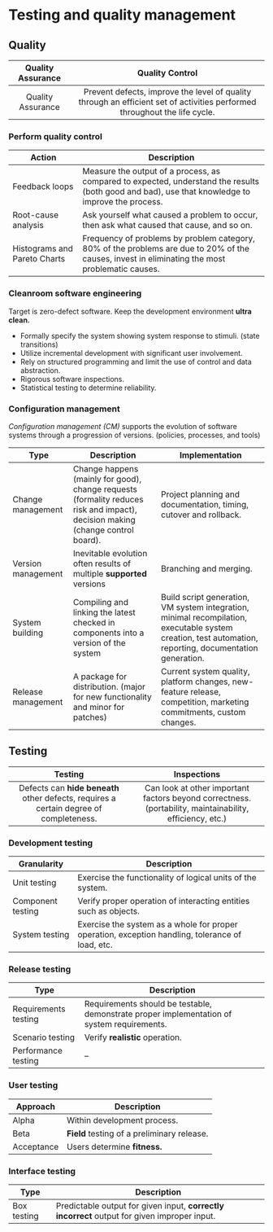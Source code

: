 # Testing and quality management

## Quality

Quality Assurance | Quality Control
:---: | :---:
Quality Assurance | Prevent defects, improve the level of quality through an efficient set of activities performed throughout the life cycle. | Eliminate defective products, improve the rate of acceptable product delivery through an efficient set of defect detection activities, primarily late in the life cycle.

### Perform quality control

Action | Description
--- | ---
Feedback loops | Measure the output of a process, as compared to expected, understand the results (both good and bad), use that knowledge to improve the process.
Root-cause analysis | Ask yourself what caused a problem to occur, then ask what caused that cause, and so on.
Histograms and Pareto Charts | Frequency of problems by problem category, 80% of the problems are due to 20% of the causes, invest in eliminating the most problematic causes.

### Cleanroom software engineering

Target is zero-defect software. Keep the development environment **ultra
clean.**

- Formally specify the system showing system response to stimuli. (state
  transitions)
- Utilize incremental development with significant user involvement.
- Rely on structured programming and limit the use of control and data
  abstraction.
- Rigorous software inspections.
- Statistical testing to determine reliability.

### Configuration management

*Configuration management (CM)* supports the evolution of software systems
through a progression of versions. (policies, processes, and tools)

Type | Description | Implementation
--- | --- | ---
Change management | Change happens (mainly for good), change requests (formality reduces risk and impact), decision making (change control board). | Project planning and documentation, timing, cutover and rollback.
Version management | Inevitable evolution often results of multiple **supported** versions | Branching and merging.
System building | Compiling and linking the latest checked in components into a version of the system | Build script generation, VM system integration, minimal recompilation, executable system creation, test automation, reporting, documentation generation.
Release management | A package for distribution. (major for new functionality and minor for patches) | Current system quality, platform changes, new-feature release, competition, marketing commitments, custom changes.

## Testing

Testing | Inspections
:---: | :---:
Defects can **hide beneath** other defects, requires a certain degree of completeness. | Can look at other important factors beyond correctness. (portability, maintainability, efficiency, etc.)

### Development testing

Granularity | Description
--- | ---
Unit testing | Exercise the functionality of logical units of the system.
Component testing | Verify proper operation of interacting entities such as objects.
System testing | Exercise the system as a whole for proper operation, exception handling, tolerance of load, etc.

### Release testing

Type | Description
--- | ---
Requirements testing | Requirements should be testable, demonstrate proper implementation of system requirements.
Scenario testing | Verify **realistic** operation.
Performance testing | &ndash;

### User testing

Approach | Description
--- | ---
Alpha | Within development process.
Beta | **Field** testing of a preliminary release.
Acceptance | Users determine **fitness.**

### Interface testing

Type | Description
--- | ---
Box testing | Predictable output for given input, **correctly incorrect** output for given improper input.

